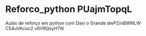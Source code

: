 # Reforco_python PUajmTopqL
Aulas de reforço em python com Davi o Grande dwPZmBWNLW
 C54uVAcoc2 v6V9QsyHTN